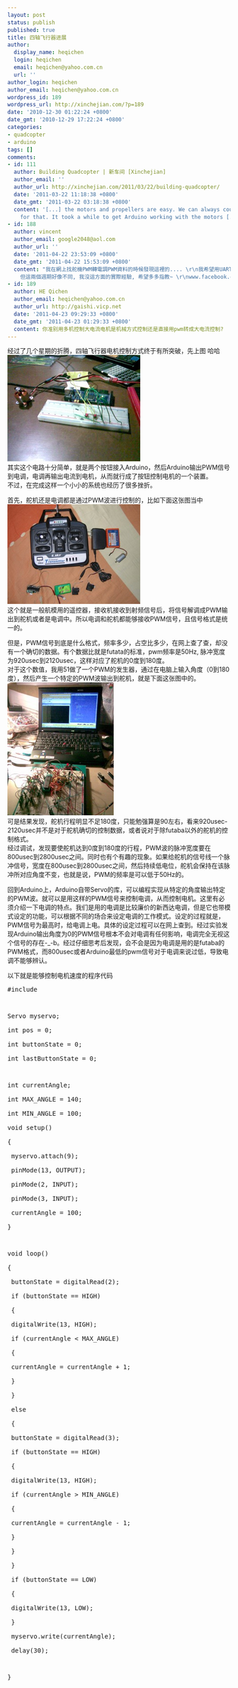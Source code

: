 ```yaml
---
layout: post
status: publish
published: true
title: 四轴飞行器进展
author:
  display_name: heqichen
  login: heqichen
  email: heqichen@yahoo.com.cn
  url: ''
author_login: heqichen
author_email: heqichen@yahoo.com.cn
wordpress_id: 189
wordpress_url: http://xinchejian.com/?p=189
date: '2010-12-30 01:22:24 +0800'
date_gmt: '2010-12-29 17:22:24 +0800'
categories:
- quadcopter
- arduino
tags: []
comments:
- id: 111
  author: Building Quadcopter | 新车间 [Xinchejian]
  author_email: ''
  author_url: http://xinchejian.com/2011/03/22/building-quadcopter/
  date: '2011-03-22 11:18:38 +0800'
  date_gmt: '2011-03-22 03:18:38 +0800'
  content: '[...] the motors and propellers are easy. We can always count on Taobao
    for that. It took a while to get Arduino working with the motors [...]'
- id: 188
  author: vincent
  author_email: google2048@aol.com
  author_url: ''
  date: '2011-04-22 23:53:09 +0800'
  date_gmt: '2011-04-22 15:53:09 +0800'
  content: "我在網上找舵機PWM轉電調PWM資料的時候發現這裡的.... \r\n我希望用UART 接 那些舵機控制器, 來控制大電流電機.... \r\n就想到用電調,
    但這兩個週期好像不同, 我沒這方面的實際經驗, 希望多多指教~ \r\nwww.facebook.com/vincent2009"
- id: 189
  author: HE Qichen
  author_email: heqichen@yahoo.com.cn
  author_url: http://gaishi.vicp.net
  date: '2011-04-23 09:29:33 +0800'
  date_gmt: '2011-04-23 01:29:33 +0800'
  content: 你准别用多机控制大电流电机是机械方式控制还是直接用pwm转成大电流控制?
---
```

<p>经过了几个星期的折腾，四轴飞行器电机控制方式终于有所突破，先上图 哈哈<br />
<a rel="attachment wp-att-242" href="http://xinchejian.com/?attachment_id=242"><img class="alignnone size-medium wp-image-242" src="/uploads/2010/12/图像123-300x240.jpg" alt="" width="300" height="240" /></a><br />
其实这个电路十分简单，就是两个按钮接入Arduino，然后Arduino输出PWM信号到电调，电调再输出电流到电机，从而就行成了按钮控制电机的一个装置。<br />
不过，在完成这样一个小小的系统也经历了很多挫折。</p>
<p>首先，舵机还是电调都是通过PWM波进行控制的，比如下面这张图当中<br />
<a rel="attachment wp-att-243" href="http://xinchejian.com/?attachment_id=243"><img class="alignnone size-medium wp-image-243" src="/uploads/2010/12/cff7d84389e3ab0f4cc7eb46a7cd085e-300x225.jpg" alt="" width="300" height="225" /></a><br />
这个就是一般航模用的遥控器，接收机接收到射频信号后，将信号解调成PWM输出到舵机或者是电调中。所以电调和舵机都能够接收PWM信号，且信号格式是统一的。</p>
<p>但是，PWM信号到底是什么格式，频率多少，占空比多少，在网上查了查，却没有一个确切的数据。有个数据比就是futata的标准，pwm频率是50Hz, 脉冲宽度为920usec到2120usec，这样对应了舵机的0度到180度。<br />
对于这个数值，我用51做了一个PWM的发生器，通过在电脑上输入角度（0到180度），然后产生一个特定的PWM波输出到舵机，就是下面这张图中的。<br />
<a rel="attachment wp-att-244" href="http://xinchejian.com/?attachment_id=244"><img class="alignnone size-medium wp-image-244" src="/uploads/2010/12/112-240x300.jpg" alt="" width="240" height="300" /></a><br />
可是结果发现，舵机行程明显不足180度，只能勉强算是90左右，看来920usec-2120usec并不是对于舵机确切的控制数据，或者说对于除futaba以外的舵机的控制格式。<br />
经过调试，发现要使舵机达到0度到180度的行程，PWM波的脉冲宽度要在800usec到2800usec之间。同时也有个有趣的现象。如果给舵机的信号线一个脉冲信号，宽度在800usec到2800usec之间，然后持续低电位，舵机会保持在该脉冲所对应角度不变，也就是说，PWM的频率是可以低于50Hz的。</p>
<p>回到Arduino上，Arduino自带Servo的库，可以编程实现从特定的角度输出特定的PWM波。就可以是用这样的PWM信号来控制电调，从而控制电机。这里有必须介绍一下电调的特点。我们是用的电调是比较廉价的新西达电调，但是它也带模式设定的功能，可以根据不同的场合来设定电调的工作模式。设定的过程就是，PWM信号为最高时，给电调上电。具体的设定过程可以在网上查到。经过实验发现Arduino输出角度为0的PWM信号根本不会对电调有任何影响，电调完全无视这个信号的存在-_-b。经过仔细思考后发现，会不会是因为电调是用的是futaba的PWM格式，而800usec或者Arduino最低的pwm信号对于电调来说过低，导致电调不能够辨认。</p>
<p>以下就是能够控制电机速度的程序代码</p>
<pre>#include <Servo.h></p>
<p>Servo myservo;<br />
int pos = 0;<br />
int buttonState = 0;<br />
int lastButtonState = 0;</p>
<p>int currentAngle;<br />
int MAX_ANGLE = 140;<br />
int MIN_ANGLE = 100;<br />
void setup()<br />
{<br />
 myservo.attach(9);<br />
 pinMode(13, OUTPUT);<br />
 pinMode(2, INPUT);<br />
 pinMode(3, INPUT);<br />
 currentAngle = 100;<br />
}</p>
<p>void loop()<br />
{<br />
 buttonState = digitalRead(2);<br />
 if (buttonState == HIGH)<br />
 {<br />
 digitalWrite(13, HIGH);<br />
 if (currentAngle < MAX_ANGLE)<br />
 {<br />
 currentAngle = currentAngle + 1;<br />
 }<br />
 }<br />
 else<br />
 {<br />
 buttonState = digitalRead(3);<br />
 if (buttonState == HIGH)<br />
 {<br />
 digitalWrite(13, HIGH);<br />
 if (currentAngle > MIN_ANGLE)<br />
 {<br />
 currentAngle = currentAngle - 1;<br />
 }<br />
 }<br />
 }<br />
 if (buttonState == LOW)<br />
 {<br />
 digitalWrite(13, LOW);<br />
 }<br />
 myservo.write(currentAngle);<br />
 delay(30);</p>
<p>}<br />
</pre></p>
